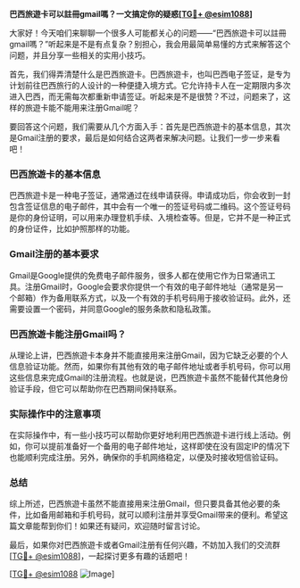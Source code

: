 **巴西旅遊卡可以註冊gmail嗎？一文搞定你的疑惑[[TG💪+ @esim1088](https://t.me/s/esim1088)]**

大家好！今天咱们来聊聊一个很多人可能都关心的问题——“巴西旅遊卡可以註冊gmail嗎？”听起来是不是有点复杂？别担心，我会用最简单易懂的方式来解答这个问题，并且分享一些相关的实用小技巧。

首先，我们得弄清楚什么是巴西旅遊卡。巴西旅遊卡，也叫巴西电子签证，是专为计划前往巴西旅行的人设计的一种便捷入境方式。它允许持卡人在一定期限内多次进入巴西，而无需每次都重新申请签证。听起来是不是很赞？不过，问题来了，这样的旅遊卡能不能用来注册Gmail呢？

要回答这个问题，我们需要从几个方面入手：首先是巴西旅遊卡的基本信息，其次是Gmail注册的要求，最后是如何结合这两者来解决问题。让我们一步一步来看吧！

### 巴西旅遊卡的基本信息

巴西旅遊卡是一种电子签证，通常通过在线申请获得。申请成功后，你会收到一封包含签证信息的电子邮件，其中会有一个唯一的签证号码或二维码。这个签证号码是你的身份证明，可以用来办理登机手续、入境检查等。但是，它并不是一种正式的身份证件，比如护照那样的功能。

### Gmail注册的基本要求

Gmail是Google提供的免费电子邮件服务，很多人都在使用它作为日常通讯工具。注册Gmail时，Google会要求你提供一个有效的电子邮件地址（通常是另一个邮箱）作为备用联系方式，以及一个有效的手机号码用于接收验证码。此外，还需要设置一个密码，并同意Google的服务条款和隐私政策。

### 巴西旅遊卡能注册Gmail吗？

从理论上讲，巴西旅遊卡本身并不能直接用来注册Gmail，因为它缺乏必要的个人信息验证功能。然而，如果你有其他有效的电子邮件地址或者手机号码，你可以用这些信息来完成Gmail的注册流程。也就是说，巴西旅遊卡虽然不能替代其他身份验证手段，但它可以帮助你在巴西期间保持联系。

### 实际操作中的注意事项

在实际操作中，有一些小技巧可以帮助你更好地利用巴西旅遊卡进行线上活动。例如，你可以提前准备好一个备用的电子邮件地址，这样即使在没有固定IP的情况下也能顺利完成注册。另外，确保你的手机网络稳定，以便及时接收短信验证码。

### 总结

综上所述，巴西旅遊卡虽然不能直接用来注册Gmail，但只要具备其他必要的条件，比如备用邮箱和手机号码，就可以顺利注册并享受Gmail带来的便利。希望这篇文章能帮到你们！如果还有疑问，欢迎随时留言讨论。

最后，如果你对巴西旅遊卡或者Gmail注册有任何兴趣，不妨加入我们的交流群[[TG💪+ @esim1088](https://t.me/s/esim1088)]，一起探讨更多有趣的话题吧！

[[TG💪+ @esim1088](https://t.me/s/esim1088) ![Image](https://i.postimg.cc/4NQfJmqS/Snipaste-2025-05-13-00-14-12.png)]